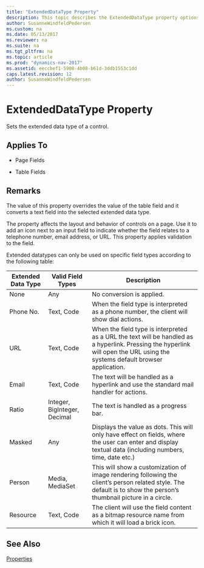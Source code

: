 ```yaml
---
title: "ExtendedDataType Property"
description: This topic describes the ExtendedDataType property options.
author: SusanneWindfeldPedersen
ms.custom: na
ms.date: 05/13/2017
ms.reviewer: na
ms.suite: na
ms.tgt_pltfrm: na
ms.topic: article
ms.prod: "dynamics-nav-2017"
ms.assetid: eeccbef1-5908-4b08-b61d-3ddb1553c1dd
caps.latest.revision: 12
author: SusanneWindfeldPedersen
---
```

# ExtendedDataType Property
Sets the extended data type of a control.  
  
## Applies To  
  
-   Page Fields  
  
-   Table Fields  
  
## Remarks  
 The value of this property overrides the value of the table field and it converts a text field into the selected extended data type. 
   
 The property affects the layout and behavior of controls on a page. Use it to add an icon next to an input field to indicate whether the field relates to a telephone number, email address, or URL. This property applies validation to the field.

 Extended datatypes can only be used on specific field types according to the following table:

|Extended Data Type|Valid Field Types|Description|  
|-----|-----|----|
|None|Any|No conversion is applied.|
|Phone No.|Text, Code|When the field type is interpreted as a phone number, the client will show dial actions.|
|URL|Text, Code|When the field type is interpreted as a URL the text will be handled as a hyperlink. Pressing the hyperlink will open the URL using the systems default browser application.|
|Email|Text, Code|The text will be handled as a hyperlink and use the standard mail handler for actions.|
|Ratio|Integer, BigInteger, Decimal|The text is handled as a progress bar.|
|Masked|Any|Displays the value as dots. This will only have effect on fields, where the user can enter and display textual data (including numbers, time, date etc.)|
|Person|Media, MediaSet|This will show a customization of image rendering following the client’s person related style. The default is to show the person’s thumbnail picture in a circle.|
|Resource|Text, Code|The client will use the field content as a bitmap resource name from which it will load a brick icon.|

## See Also  
 [Properties](devenv-properties.md)